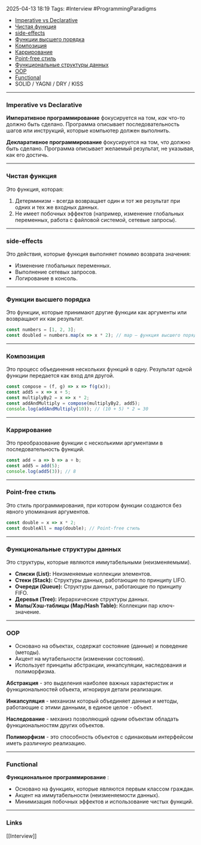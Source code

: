2025-04-13 18:19
Tags: #Interview #ProgrammingParadigms

- [Imperative vs Declarative](#Imperative%20vs%20Declarative)
- [Чистая функция](#Чистая%20функция)
- [side-effects](#side-effects)
- [Функции высшего порядка](#Функции%20высшего%20порядка)
- [Композиция](#Композиция)
- [Каррирование](#Каррирование)
- [Point-free стиль](#Point-free%20стиль)
- [Функциональные структуры данных](#Функциональные%20структуры%20данных)
- [OOP](#OOP)
- [Functional](#Functional)
- SOLID / YAGNI / DRY / KISS

---

### Imperative vs Declarative

**Императивное программирование** фокусируется на том, _как_ что-то должно быть сделано. Программа описывает последовательность шагов или инструкций, которые компьютер должен выполнить.

**Декларативное программирование** фокусируется на том, _что_ должно быть сделано. Программа описывает желаемый результат, не указывая, как его достичь.

---

### Чистая функция

Это функция, которая:

1. Детерминизм - всегда возвращает один и тот же результат при одних и тех же входных данных.
2. Не имеет побочных эффектов (например, изменение глобальных переменных, работа с файловой системой, сетевые запросы).

---

### side-effects

Это действия, которые функция выполняет помимо возврата значения:

- Изменение глобальных переменных.
- Выполнение сетевых запросов.
- Логирование в консоль.

---

### Функции высшего порядка

Это функции, которые принимают другие функции как аргументы или возвращают их как результат.

```js
const numbers = [1, 2, 3];
const doubled = numbers.map(x => x * 2); // map — функция высшего порядка
```

---

### Композиция

Это процесс объединения нескольких функций в одну. Результат одной функции передается как вход для другой.

```js
const compose = (f, g) => x => f(g(x));
const add5 = x => x + 5;
const multiplyBy2 = x => x * 2;
const addAndMultiply = compose(multiplyBy2, add5);
console.log(addAndMultiply(10)); // (10 + 5) * 2 = 30
```

---

### Каррирование

Это преобразование функции с несколькими аргументами в последовательность функций.
```js
const add = a => b => a + b;
const add5 = add(5);
console.log(add5(3)); // 8
```

---

### Point-free стиль

Это стиль программирования, при котором функции создаются без явного упоминания аргументов.

```js
const double = x => x * 2;
const doubleAll = map(double); // Point-free стиль
```

---

### Функциональные структуры данных

Это структуры, которые являются иммутабельными (неизменяемыми).
- **Списки (List):** Неизменяемые коллекции элементов.
- **Стеки (Stack):** Структуры данных, работающие по принципу LIFO.
- **Очереди (Queue):** Структуры данных, работающие по принципу FIFO.
- **Деревья (Tree):** Иерархические структуры данных.
- **Мапы/Хэш-таблицы (Map/Hash Table):** Коллекции пар ключ-значение.

---

### OOP

- Основано на объектах, содержат состояние (данные) и поведение (методы).
- Акцент на мутабельности (изменении состояния).
- Использует принципы aбстракции, инкапсуляции, наследования и полиморфизма.

**Абстракция** - это выделения наиболее важных характеристик и функциональностей объекта, игнорируя детали реализации.

**Инкапсуляция** - механизм который объединяет данные и методы, работающие с этими данными, в единое целое - объект.

**Наследование** - механиз позволяющий одним объектам обладать функциональностям других объектов.

**Полиморфизм** - это способность объектов с одинаковым интерфейсом иметь различную реализацию.

---
### Functional

**Функциональное программирование** :
- Основано на функциях, которые являются первым классом граждан.
- Акцент на иммутабельности (неизменяемости данных).
- Минимизация побочных эффектов и использование чистых функций.

---
### Links
[[Interview]]
